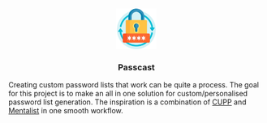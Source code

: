 <br />
<p align="center">
  <a href="https://github.com/OfficialScragg/Passcast">
    <img src="assets/logo.png" alt="Logo" width="80" height="80">
  </a>
  <h3 align="center">Passcast</h3>
</p>

Creating custom password lists that work can be quite a process.
The goal for this project is to make an all in one solution for custom/personalised password list generation.
The inspiration is a combination of [CUPP](https://null-byte.wonderhowto.com/how-to/tutorial-password-profiling-with-cupp-0165951/) and [Mentalist](https://github.com/sc0tfree/mentalist) in one smooth workflow.

